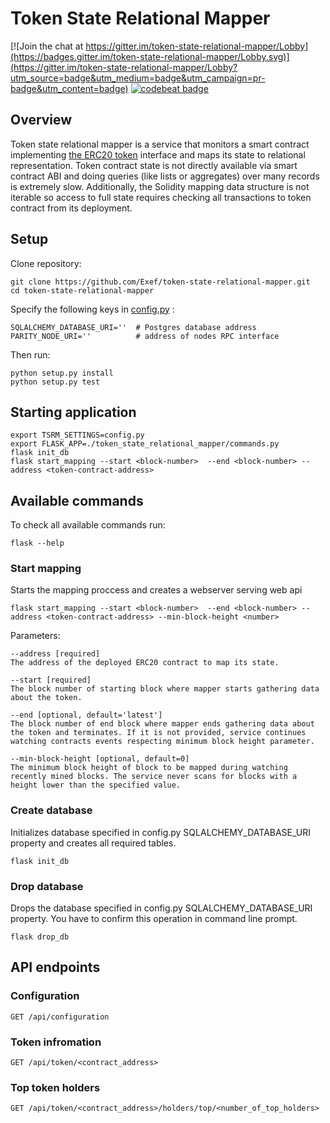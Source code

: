 # Token State Relational Mapper

[![Join the chat at https://gitter.im/token-state-relational-mapper/Lobby](https://badges.gitter.im/token-state-relational-mapper/Lobby.svg)](https://gitter.im/token-state-relational-mapper/Lobby?utm_source=badge&utm_medium=badge&utm_campaign=pr-badge&utm_content=badge)
[![codebeat badge](https://codebeat.co/badges/c81778b3-120d-42d3-aec3-0b93e903e5ce)](https://codebeat.co/projects/github-com-exef-token-state-relational-mapper-master)

## Overview
Token state relational mapper is a service that monitors a smart contract implementing [the ERC20 token](https://theethereum.wiki/w/index.php/ERC20_Token_Standard)  interface and maps its state to relational representation.
Token contract state is not directly available via smart contract ABI and doing queries (like lists or aggregates) over many records is extremely slow. Additionally, the Solidity mapping data structure is not iterable so access to full state requires checking all transactions to token contract from its deployment.

## Setup
Clone repository:

    git clone https://github.com/Exef/token-state-relational-mapper.git
    cd token-state-relational-mapper


Specify the following keys in [config.py](https://github.com/Exef/token-state-relational-mapper/blob/master/token_state_relational_mapper/config.py) :

    SQLALCHEMY_DATABASE_URI=''  # Postgres database address
    PARITY_NODE_URI=''          # address of nodes RPC interface

Then run:

    python setup.py install
    python setup.py test



## Starting application

    export TSRM_SETTINGS=config.py
    export FLASK_APP=./token_state_relational_mapper/commands.py
    flask init_db
    flask start_mapping --start <block-number>  --end <block-number> --address <token-contract-address>

## Available commands
To check all available commands run:

    flask --help

### Start mapping
Starts the mapping proccess and creates a webserver serving web api 

    flask start_mapping --start <block-number>  --end <block-number> --address <token-contract-address> --min-block-height <number>

Parameters:

    --address [required]   
    The address of the deployed ERC20 contract to map its state.

    --start [required]
    The block number of starting block where mapper starts gathering data about the token.

    --end [optional, default='latest']
    The block number of end block where mapper ends gathering data about the token and terminates. If it is not provided, service continues watching contracts events respecting minimum block height parameter.
    
    --min-block-height [optional, default=0]
    The minimum block height of block to be mapped during watching recently mined blocks. The service never scans for blocks with a height lower than the specified value.



### Create database
Initializes database specified in config.py SQLALCHEMY_DATABASE_URI property and creates all required tables.

    flask init_db

### Drop database
Drops the database specified in config.py SQLALCHEMY_DATABASE_URI property. You have to confirm this operation in command line prompt.

    flask drop_db

## API endpoints
### Configuration
    GET /api/configuration
### Token infromation
    GET /api/token/<contract_address>
### Top token holders
    GET /api/token/<contract_address>/holders/top/<number_of_top_holders>
